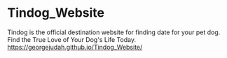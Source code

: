 # Tindog_Website
Tindog is the official destination website for finding date for your pet dog. Find the True Love of Your Dog's Life Today. 
https://georgejudah.github.io/Tindog_Website/
